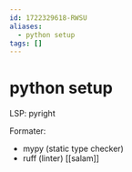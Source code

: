 ```yaml
---
id: 1722329618-RWSU
aliases:
  - python setup
tags: []
---
```


# python setup

LSP: pyright

Formater: 
- mypy (static type checker)
- ruff (linter)
[[salam]]
